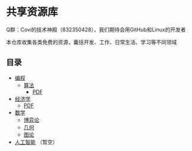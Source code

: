 # 共享资源库

Q群：Covi的技术神殿（832350428），我们期待会用GitHub和Linux的开发者

本仓库收集各类免费的资源，囊括开发、工作、日常生活、学习等不同领域

## 目录

- [编程](./Coding)
  - [算法](./Coding/Algorithm)
    - [PDF](./Coding/Algorithm/PDF)
- [经济学](./Econometrics)
	- [PDF](./Econometrics/PDF)
- [数学](./Math)
	- [博弈论](./Math/Game_Theory)
	- [几何](./Math/Geometric)
	- [图论](./Math/Group_Theory)
- [人工智能](./AI)
（暂空）
